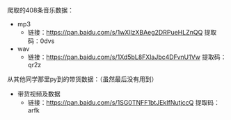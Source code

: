 爬取的408条音乐数据：

- mp3
  - 链接：https://pan.baidu.com/s/1wXllzXBAeg2DRPueHLZnQQ 
    提取码：0dvs
- wav
  - 链接：https://pan.baidu.com/s/1Xd5bL8FXlaJbc4DFvnU1Vw 
    提取码：qr2z



从其他同学那里py到的带货数据：（虽然最后没有用到）

- 带货视频及数据
  - 链接：https://pan.baidu.com/s/1SG0TNFF1btJEkIfNutjccQ 
    提取码：arfk 


